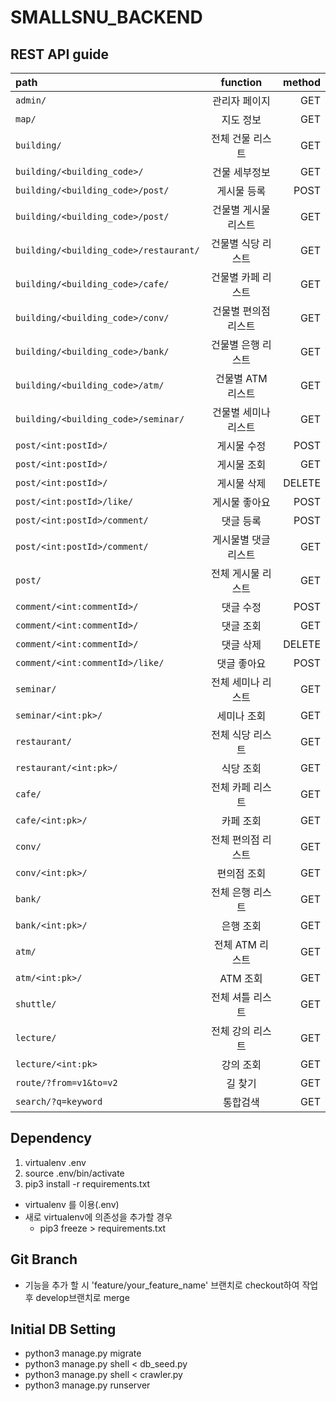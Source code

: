 # SMALLSNU_BACKEND
## REST API guide
| path | function | method |
|:---|:---:|---:|
| `admin/` | 관리자 페이지 | GET |
| `map/` | 지도 정보 | GET |
| `building/` | 전체 건물 리스트 | GET |
| `building/<building_code>/` | 건물 세부정보 | GET |
| `building/<building_code>/post/` | 게시물 등록 | POST |
| `building/<building_code>/post/` | 건물별 게시물 리스트 | GET |
| `building/<building_code>/restaurant/` | 건물별 식당 리스트 | GET |
| `building/<building_code>/cafe/` | 건물별 카페 리스트 | GET |
| `building/<building_code>/conv/` | 건물별 편의점 리스트 | GET |
| `building/<building_code>/bank/` | 건물별 은행 리스트 | GET |
| `building/<building_code>/atm/` | 건물별 ATM 리스트 | GET |
| `building/<building_code>/seminar/` | 건물별 세미나 리스트 | GET |
| `post/<int:postId>/` | 게시물 수정 | POST |
| `post/<int:postId>/` | 게시물 조회 | GET |
| `post/<int:postId>/` | 게시물 삭제 | DELETE |
| `post/<int:postId>/like/` | 게시물 좋아요 | POST |
| `post/<int:postId>/comment/` | 댓글 등록 | POST |
| `post/<int:postId>/comment/` | 게시물별 댓글 리스트 | GET |
| `post/` | 전체 게시물 리스트 | GET |
| `comment/<int:commentId>/` | 댓글 수정 | POST |
| `comment/<int:commentId>/` | 댓글 조회 | GET |
| `comment/<int:commentId>/` | 댓글 삭제 | DELETE |
| `comment/<int:commentId>/like/` | 댓글 좋아요 | POST |
| `seminar/` | 전체 세미나 리스트 | GET |
| `seminar/<int:pk>/` | 세미나 조회 | GET |
| `restaurant/` | 전체 식당 리스트 | GET |
| `restaurant/<int:pk>/` | 식당 조회 | GET |
| `cafe/` | 전체 카페 리스트 | GET |
| `cafe/<int:pk>/` | 카페 조회 | GET |
| `conv/` | 전체 편의점 리스트 | GET |
| `conv/<int:pk>/` | 편의점 조회 | GET |
| `bank/` | 전체 은행 리스트 | GET |
| `bank/<int:pk>/` | 은행 조회 | GET |
| `atm/` | 전체 ATM 리스트 | GET |
| `atm/<int:pk>/` | ATM 조회 | GET |
| `shuttle/` | 전체 셔틀 리스트 | GET |
| `lecture/` | 전체 강의 리스트 | GET |
| `lecture/<int:pk>` | 강의 조회 | GET |
| `route/?from=v1&to=v2` | 길 찾기 | GET |
| `search/?q=keyword` | 통합검색 | GET |


## Dependency
1. virtualenv .env
1. source .env/bin/activate
1. pip3 install -r requirements.txt
- virtualenv 를 이용(.env)
- 새로 virtualenv에 의존성을 추가할 경우 
    - pip3 freeze > requirements.txt

## Git Branch
- 기능을 추가 할 시 'feature/your_feature_name' 브랜치로 checkout하여 작업 후 develop브랜치로 merge

## Initial DB Setting
- python3 manage.py migrate
- python3 manage.py shell < db_seed.py
- python3 manage.py shell < crawler.py
- python3 manage.py runserver

